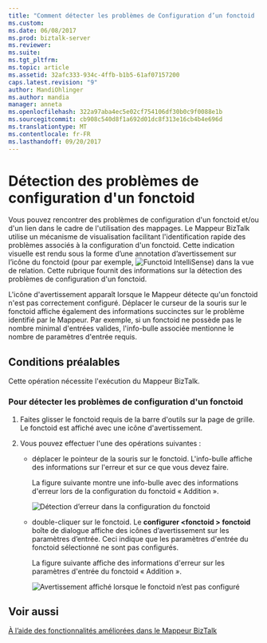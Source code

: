 ```yaml
---
title: "Comment détecter les problèmes de Configuration d’un fonctoid | Documents Microsoft"
ms.custom: 
ms.date: 06/08/2017
ms.prod: biztalk-server
ms.reviewer: 
ms.suite: 
ms.tgt_pltfrm: 
ms.topic: article
ms.assetid: 32afc333-934c-4ffb-b1b5-61af07157200
caps.latest.revision: "9"
author: MandiOhlinger
ms.author: mandia
manager: anneta
ms.openlocfilehash: 322a97aba4ec5e02cf754106df30b0c9f0088e1b
ms.sourcegitcommit: cb908c540d8f1a692d01dc8f313e16cb4b4e696d
ms.translationtype: MT
ms.contentlocale: fr-FR
ms.lasthandoff: 09/20/2017
---
```

# <a name="how-to-detect-configuration-issues-for-a-functoid"></a>Détection des problèmes de configuration d'un fonctoid
Vous pouvez rencontrer des problèmes de configuration d'un fonctoid et/ou d'un lien dans le cadre de l'utilisation des mappages. Le Mappeur BizTalk utilise un mécanisme de visualisation facilitant l'identification rapide des problèmes associés à la configuration d'un fonctoid. Cette indication visuelle est rendu sous la forme d’une annotation d’avertissement sur l’icône du fonctoid (pour par exemple, ![Functoid IntelliSense](../core/media/mapper-functoidintellisense.gif "Mapper_FunctoidIntelliSense")) dans la vue de relation. Cette rubrique fournit des informations sur la détection des problèmes de configuration d'un fonctoid.  
  
 L'icône d'avertissement apparaît lorsque le Mappeur détecte qu'un fonctoid n'est pas correctement configuré. Déplacer le curseur de la souris sur le fonctoid affiche également des informations succinctes sur le problème identifié par le Mappeur. Par exemple, si un fonctoid ne possède pas le nombre minimal d'entrées valides, l'info-bulle associée mentionne le nombre de paramètres d'entrée requis.  
  
## <a name="prerequisites"></a>Conditions préalables  
 Cette opération nécessite l'exécution du Mappeur BizTalk.  
  
### <a name="to-detect-configuration-issues-for-a-functoid"></a>Pour détecter les problèmes de configuration d'un fonctoid  
  
1.  Faites glisser le fonctoid requis de la barre d'outils sur la page de grille. Le fonctoid est affiché avec une icône d'avertissement.  
  
2.  Vous pouvez effectuer l'une des opérations suivantes :  
  
    -   déplacer le pointeur de la souris sur le fonctoid. L'info-bulle affiche des informations sur l'erreur et sur ce que vous devez faire.  
  
         La figure suivante montre une info-bulle avec des informations d'erreur lors de la configuration du fonctoid « Addition ».  
  
         ![Détection d’erreur dans la configuration du fonctoid](../core/media/errordetectionfunctoid.gif "ErrorDetectionFunctoid")  
  
    -   double-cliquer sur le fonctoid. Le **configurer \<fonctoid > fonctoid** boîte de dialogue affiche des icônes d’avertissement sur les paramètres d’entrée. Ceci indique que les paramètres d'entrée du fonctoid sélectionné ne sont pas configurés.  
  
         La figure suivante affiche des informations d'erreur sur les paramètres d'entrée du fonctoid « Addition ».  
  
         ![Avertissement affiché lorsque le fonctoid n’est pas configuré](../core/media/configure-input-parameters-warningicon.gif "Configure_input_parameters_WarningIcon")  
  
## <a name="see-also"></a>Voir aussi  
 [À l’aide des fonctionnalités améliorées dans le Mappeur BizTalk](../core/using-enhanced-features-in-biztalk-mapper.md)